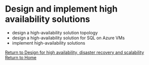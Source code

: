 # Design and implement high availability solutions

- design a high-availability solution topology
- design a high-availability solution for SQL on Azure VMs
- implement high-availability solutions

[Return to Design for high availability, disaster recovery and scalability](readme.md)  
[Return to Home](./readme.md)